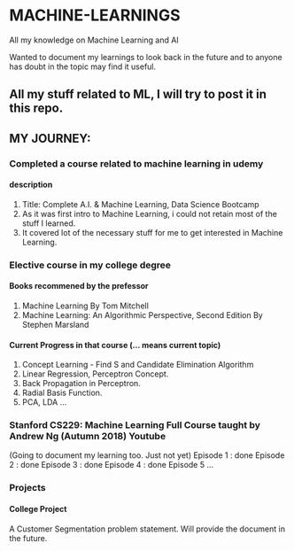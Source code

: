 # MACHINE-LEARNINGS
All my knowledge on Machine Learning and AI


Wanted to document my learnings to look back in the future and to anyone has doubt in the topic may find it useful.


## All my stuff related to ML, I will try to post it in this repo.

## MY JOURNEY:

### Completed a course related to machine learning in udemy 
#### description
  1) Title: Complete A.I. & Machine Learning, Data Science Bootcamp
  2) As it was first intro to Machine Learning, i could not retain most of the stuff I learned.
  3) It covered lot of the necessary stuff for me to get interested in Machine Learning.

### Elective course in my college degree
#### Books recommened by the prefessor
  1) Machine Learning By Tom Mitchell
  2) Machine Learning: An Algorithmic Perspective, Second Edition By Stephen Marsland

#### Current Progress in that course (... means current topic)
  1) Concept Learning - Find S and Candidate Elimination Algorithm
  2) Linear Regression, Perceptron Concept.
  3) Back Propagation in Perceptron.
  4) Radial Basis Function.
  5) PCA, LDA ... 

### Stanford CS229: Machine Learning Full Course taught by Andrew Ng (Autumn 2018) Youtube 

(Going to document my learning too. Just not yet)
Episode 1 : done
Episode 2 : done
Episode 3 : done
Episode 4 : done
Episode 5 ...


### Projects 

#### College Project 
  A Customer Segmentation problem statement. Will provide the document in the future.
